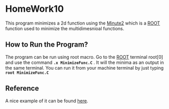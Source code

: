 # HomeWork10
This program minimizes a 2d function using the [Minute2](https://root.cern.ch/doc/master/classROOT_1_1Minuit2_1_1Minuit2Minimizer.html) which is a [ROOT](https://root.cern/) function used to minimize the multidimesnioal functions. 
## How to Run the Program?
The program can be run using root macro. Go to the [ROOT](https://root.cern/) terminal root[0] and use the command  **`.x MinimizeFunc.C`** . It will the minima as an output in the same terminal. You can run it from your machine terminal by just typing **`root MinimizeFunc.C`**
## Reference 
A nice example of it can be found [here](https://root.cern.ch/root/html534/tutorials/fit/NumericalMinimization.C.html).
